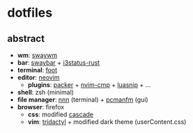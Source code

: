 # dotfiles 

## abstract

- **wm**: [swaywm](https://github.com/swaywm/sway)
- **bar**: [swaybar](https://github.com/swaywm/sway) + [i3status-rust](https://github.com/greshake/i3status-rust)
- **terminal**: [foot](https://codeberg.org/dnkl/foot)
- **editor**: [neovim](https://github.com/neovim/neovim)
  - **plugins**: [packer](https://github.com/wbthomason/packer.nvim) + [nvim-cmp](https://github.com/hrsh7th/nvim-cmp) + [luasnip](https://github.com/L3MON4D3/LuaSnip) + ...
- **shell**: zsh (minimal)
- **file manager**: [nnn](https://github.com/jarun/nnn) (terminal) + [pcmanfm](https://github.com/lxde/pcmanfm) (gui)
- **browser**: firefox
  - **css**: modified [cascade](https://github.com/andreasgrafen/cascade) 
  - **vim**: [tridactyl](https://github.com/tridactyl/tridactyl) + modified dark theme (userContent.css)

